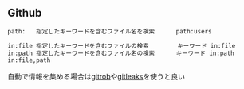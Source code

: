 ## Github
```sh
path:   指定したキーワードを含むファイル名を検索      path:users

in:file 指定したキーワードを含むファイルの検索        キーワード in:file
in:path 指定したキーワードを含むファイル名の検索      キーワード in:path
in:file,path
```

自動で情報を集める場合は[gitrob](https://github.com/michenriksen/gitrob)や[gitleaks](https://github.com/gitleaks/gitleaks)を使うと良い